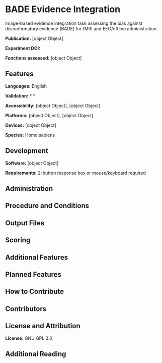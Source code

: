 # BADE Evidence Integration

Image-based evidence integration task assessing the bias against disconfirmatory evidence (BADE) for fMRI and EEG/offline administration.

**Publication:** [object Object]

**Experiment DOI:** 

**Functions assessed:** [object Object]

## Features

**Languages:** English

**Validation:**
  * 
  * 

**Accessibility:** [object Object], [object Object]

**Platforms:** [object Object], [object Object]

**Devices:** [object Object]

**Species:** Homo sapiens

## Development

**Software:** [object Object]

**Requirements:** 2-button response box or mouse/keyboard required

## Administration

## Procedure and Conditions

## Output Files

## Scoring

## Additional Features

## Planned Features

## How to Contribute

## Contributors

## License and Attribution

**License:** GNU GPL 3.0

## Additional Reading
